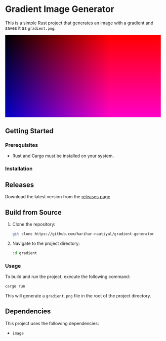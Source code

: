 # Gradient Image Generator

This is a simple Rust project that generates an image with a gradient and saves it as `gradient.png`.

![Gradient Image](./gradient.png)

## Getting Started

### Prerequisites

*   Rust and Cargo must be installed on your system.

### Installation

## Releases
Download the latest version from the [releases page](https://github.com/harihar-nautiyal/gradient-generator/releases).

## Build from Source
1.  Clone the repository:
    ```bash
    git clone https://github.com/harihar-nautiyal/gradient-generator
    ```
2.  Navigate to the project directory:
    ```bash
    cd gradient
    ```

### Usage

To build and run the project, execute the following command:

```bash
cargo run
```

This will generate a `gradient.png` file in the root of the project directory.

## Dependencies

This project uses the following dependencies:

*   `image`

